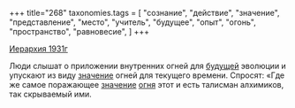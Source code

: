 +++
title="268"
taxonomies.tags = [
 "сознание",
 "действие",
 "значение",
 "представление",
 "место",
 "учитель",
 "будущее",
 "опыт",
 "огонь",
 "пространство",
 "равновесие",
]
+++

[Иерархия 1931г](/agni/1931)

Люди слышат о приложении внутренних огней для [будущей](/tags/будущее) эволюции и упускают из виду [значение](/tags/значение) огней для текущего времени. Спросят: «Где же самое поражающее [значение](/tags/значение) [огня](/tags/огонь) этот и есть талисман алхимиков, так скрываемый ими.   

